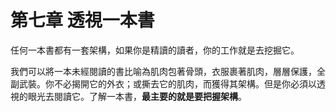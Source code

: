 # 第七章 透視一本書

任何一本書都有一套架構，如果你是精讀的讀者，你的工作就是去挖掘它。

我們可以將一本未經閱讀的書比喻為肌肉包著骨頭，衣服裹著肌肉，層層保護，全副武裝。你不必揭開它的外衣；或撕去它的肌肉，而獲得其架構。但是你必須以透視的眼光去閱讀它。了解一本書，**最主要的就是要把握架構**。
